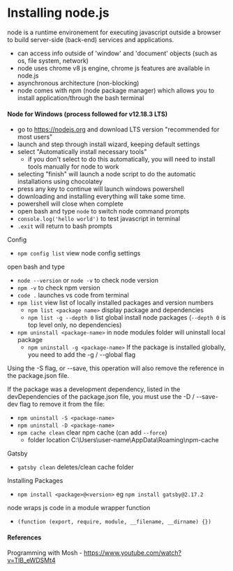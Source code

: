 # Installing node.js
node is a runtime environement for executing javascript outside a browser to build server-side (back-end) services and applications.
- can access info outside of 'window' and 'document' objects (such as os, file system, network)
- node uses chrome v8 js engine, chrome js features are available in node.js
- asynchronous architecture (non-blocking)
- node comes with npm (node package manager) which allows you to install application/through the bash terminal

#### Node for Windows (process followed for v12.18.3 LTS)
- go to https://nodejs.org and download LTS version "recommended for most users"
- launch and step through install wizard, keeping default settings
- select "Automatically install necessary tools"
  - if you don't select to do this automatically, you will need to install tools manually for node to work
- selecting "finish" will launch a node script to do the automatic installations using chocolatey
- press any key to continue will launch windows powershell
- downloading and installing everything will take some time.
- powershell will close when complete
- open bash and type `node` to switch node command prompts
- `console.log('hello world')` to test javascript in terminal
- `.exit` will return to bash prompts

Config
- `npm config list` view node config settings

open bash and type
- `node --version` or `node -v` to check node version
- `npm -v` to check npm version
- `code .` launches vs code from terminal
- `npm list` view list of locally installed packages and version numbers
  - `npm list <package name>` display package and dependencies
  - `npm list -g --depth 0` list global install node packages (`--depth 0` is top level only, no dependencies)
- `npm uninstall <package-name>` in node modules folder will uninstall local package
  - `npm uninstall -g <package-name>` If the package is installed globally, you need to add the -g / --global flag
  
Using the -S flag, or --save, this operation will also remove the reference in the package.json file.

If the package was a development dependency, listed in the devDependencies of the package.json file, you must use the -D / --save-dev flag to remove it from the file:

- `npm uninstall -S <package-name>`
- `npm uninstall -D <package-name>`
- `npm cache clean` clear npm cache (can add `--force`)
  - folder location C:\Users\user-name\AppData\Roaming\npm-cache
  
Gatsby
- `gatsby clean` deletes/clean cache folder

Installing Packages
- `npm install <package>@<version>` eg `npm install gatsby@2.17.2`

node wraps js code in a module wrapper function
- `(function (export, require, module, __filename, __dirname) {})`

#### References
Programming with Mosh - https://www.youtube.com/watch?v=TlB_eWDSMt4

